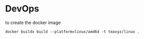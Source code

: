 # DevOps

to create the docker image
```
docker buildx build --platform=linux/amd64 -t teaxyz/linux .
```